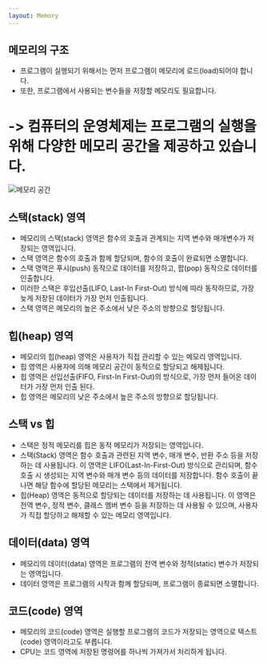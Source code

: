 ```yaml
---
layout: Memory
---
```


## 메모리의 구조
- 프로그램이 실행되기 위해서는 먼저 프로그램이 메모리에 로드(load)되어야 합니다.
- 또한, 프로그램에서 사용되는 변수들을 저장할 메모리도 필요합니다.
# -> 컴퓨터의 운영체제는 프로그램의 실행을 위해 다양한 메모리 공간을 제공하고 있습니다.

![메모리 공간](http://www.tcpschool.com/lectures/img_c_memory_structure.png)

## 스택(stack) 영역
- 메모리의 스택(stack) 영역은 함수의 호출과 관계되는 지역 변수와 매개변수가 저장되는 영역입니다.
- 스택 영역은 함수의 호출과 함께 할당되며, 함수의 호출이 완료되면 소멸합니다.
- 스택 영역은 푸시(push) 동작으로 데이터를 저장하고, 팝(pop) 동작으로 데이터를 인출합니다.
- 이러한 스택은 후입선출(LIFO, Last-In First-Out) 방식에 따라 동작하므로, 가장 늦게 저장된 데이터가 가장 먼저 인출됩니다.
- 스택 영역은 메모리의 높은 주소에서 낮은 주소의 방향으로 할당됩니다.

## 힙(heap) 영역
- 메모리의 힙(heap) 영역은 사용자가 직접 관리할 수 있는 메모리 영역입니다.
- 힙 영역은 사용자에 의해 메모리 공간이 동적으로 할당되고 해제됩니다.
- 힙 영역은 선입선출(FIFO, First-In First-Out)의 방식으로, 가장 먼저 들어온 데이터가 가장 먼저 인출 된다.
- 힙 영역은 메모리의 낮은 주소에서 높은 주소의 방향으로 할당됩니다.

## 스택 vs 힙
- 스택은 정적 메모리를 힙은 동적 메모리가 저장되는 영역입니다.
- 스택(Stack) 영역은 함수 호출과 관련된 지역 변수, 매개 변수, 반환 주소 등을 저장하는 데 사용됩니다. 이 영역은 LIFO(Last-In-First-Out) 방식으로 관리되며, 함수 호출 시 생성되는 지역 변수와 매개 변수 등의 데이터를 저장합니다. 함수 호출이 끝나면 해당 함수에 할당된 메모리는 스택에서 제거됩니다.
- 힙(Heap) 영역은 동적으로 할당되는 데이터를 저장하는 데 사용됩니다. 이 영역은 전역 변수, 정적 변수, 클래스 멤버 변수 등을 저장하는 데 사용될 수 있으며, 사용자가 직접 할당하고 해제할 수 있는 메모리 영역입니다.

## 데이터(data) 영역
- 메모리의 데이터(data) 영역은 프로그램의 전역 변수와 정적(static) 변수가 저장되는 영역입니다.
- 데이터 영역은 프로그램의 시작과 함께 할당되며, 프로그램이 종료되면 소멸합니다.

## 코드(code) 영역
- 메모리의 코드(code) 영역은 실행할 프로그램의 코드가 저장되는 영역으로 텍스트(code) 영역이라고도 부릅니다.
- CPU는 코드 영역에 저장된 명령어를 하나씩 가져가서 처리하게 됩니다.










